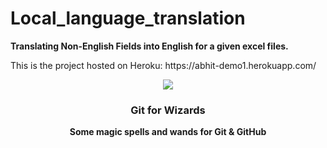 # Local_language_translation

<strong>Translating Non-English Fields into English for a given excel files.</strong>
<p> This is the project hosted on Heroku: https://abhit-demo1.herokuapp.com/</p>
<div align="center">
    <img src="https://imgplaceholder.com/100x100/transparent/323232/ion-ios-color-wand?font-size=100" />
    <h3>Git for Wizards</h3>
    <strong>Some magic spells and wands for Git & GitHub</strong>
</div>
